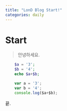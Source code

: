 ```yaml
---
title: "LonD Blog Start!"
categories: daily
---
```


# Start

>안녕하세요.

```php
    $a = '3';
    $b = '4';
    echo $a+$b;
```

```javascript
    var a = '3';
    var b = '4';
    console.log($a+$b);
```

끝.
